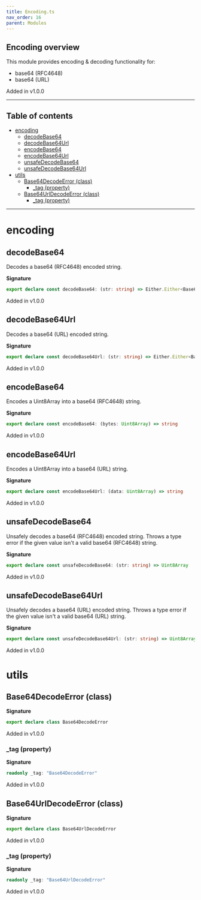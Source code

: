 ```yaml
---
title: Encoding.ts
nav_order: 16
parent: Modules
---
```


## Encoding overview

This module provides encoding & decoding functionality for:

- base64 (RFC4648)
- base64 (URL)

Added in v1.0.0

---

<h2 class="text-delta">Table of contents</h2>

- [encoding](#encoding)
  - [decodeBase64](#decodebase64)
  - [decodeBase64Url](#decodebase64url)
  - [encodeBase64](#encodebase64)
  - [encodeBase64Url](#encodebase64url)
  - [unsafeDecodeBase64](#unsafedecodebase64)
  - [unsafeDecodeBase64Url](#unsafedecodebase64url)
- [utils](#utils)
  - [Base64DecodeError (class)](#base64decodeerror-class)
    - [\_tag (property)](#_tag-property)
  - [Base64UrlDecodeError (class)](#base64urldecodeerror-class)
    - [\_tag (property)](#_tag-property-1)

---

# encoding

## decodeBase64

Decodes a base64 (RFC4648) encoded string.

**Signature**

```ts
export declare const decodeBase64: (str: string) => Either.Either<Base64DecodeError, Uint8Array>
```

Added in v1.0.0

## decodeBase64Url

Decodes a base64 (URL) encoded string.

**Signature**

```ts
export declare const decodeBase64Url: (str: string) => Either.Either<Base64UrlDecodeError, Uint8Array>
```

Added in v1.0.0

## encodeBase64

Encodes a Uint8Array into a base64 (RFC4648) string.

**Signature**

```ts
export declare const encodeBase64: (bytes: Uint8Array) => string
```

Added in v1.0.0

## encodeBase64Url

Encodes a Uint8Array into a base64 (URL) string.

**Signature**

```ts
export declare const encodeBase64Url: (data: Uint8Array) => string
```

Added in v1.0.0

## unsafeDecodeBase64

Unsafely decodes a base64 (RFC4648) encoded string. Throws a type error if the
given value isn't a valid base64 (RFC4648) string.

**Signature**

```ts
export declare const unsafeDecodeBase64: (str: string) => Uint8Array
```

Added in v1.0.0

## unsafeDecodeBase64Url

Unsafely decodes a base64 (URL) encoded string. Throws a type error if the
given value isn't a valid base64 (URL) string.

**Signature**

```ts
export declare const unsafeDecodeBase64Url: (str: string) => Uint8Array
```

Added in v1.0.0

# utils

## Base64DecodeError (class)

**Signature**

```ts
export declare class Base64DecodeError
```

Added in v1.0.0

### \_tag (property)

**Signature**

```ts
readonly _tag: "Base64DecodeError"
```

Added in v1.0.0

## Base64UrlDecodeError (class)

**Signature**

```ts
export declare class Base64UrlDecodeError
```

Added in v1.0.0

### \_tag (property)

**Signature**

```ts
readonly _tag: "Base64UrlDecodeError"
```

Added in v1.0.0
